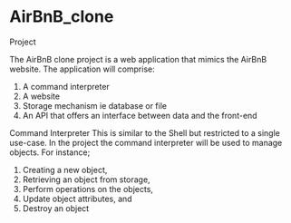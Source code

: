 # AirBnB_clone
Project

The AirBnB clone project is a web application that mimics the AirBnB website. The application will comprise:
1. A command interpreter
2. A website
3. Storage mechanism ie database or file
4. An API that offers an interface between data and the front-end

Command Interpreter
This is similar to the Shell but restricted to a single use-case. In the project the command interpreter will be used to manage objects. For instance;
1. Creating a new object,
2. Retrieving an object from storage,
3. Perform operations on the objects,
4. Update object attributes, and
5. Destroy an object
